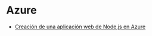 # Azure

* [Creación de una aplicación web de Node.js en Azure](https://docs.microsoft.com/es-es/azure/app-service/app-service-web-get-started-nodejs)